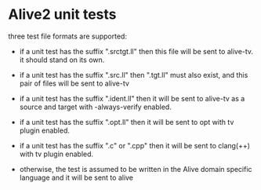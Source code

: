 Alive2 unit tests
=================

three test file formats are supported:

- if a unit test has the suffix ".srctgt.ll" then this file will be sent to
  alive-tv. it should stand on its own.

- if a unit test has the suffix ".src.ll" then ".tgt.ll" must also exist, and
  this pair of files will be sent to alive-tv

- if a unit test has the suffix ".ident.ll" then it will be sent to alive-tv
  as a source and target with -always-verify enabled.

- if a unit test has the suffix ".opt.ll" then it will be sent to opt with
  tv plugin enabled.

- if a unit test has the suffix ".c" or ".cpp" then it will be sent to clang(++)
  with tv plugin enabled.

- otherwise, the test is assumed to be written in the Alive domain
  specific language and it will be sent to alive
